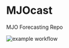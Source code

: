 # MJOcast
MJO Forecasting Repo

![example workflow](https://github.com/github/docs/actions/workflows/pytest.yml/badge.svg)
